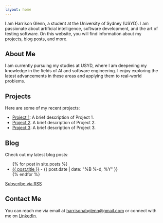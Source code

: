 ```yaml
---
layout: home
---
```


I am Harrison Glenn, a student at the University of Sydney (USYD). I am passionate about artificial intelligence, software development, and the art of testing software. On this website, you will find information about my projects, blog posts, and more.

## About Me

I am currently pursuing my studies at USYD, where I am deepening my knowledge in the fields of AI and software engineering. I enjoy exploring the latest advancements in these areas and applying them to real-world problems.

## Projects

Here are some of my recent projects:

- [Project 1](project1.html): A brief description of Project 1.
- [Project 2](project2.html): A brief description of Project 2.
- [Project 3](project3.html): A brief description of Project 3.

## Blog

Check out my latest blog posts:

<ul>
  {% for post in site.posts %}
    <li>
      <a href="{{ post.url }}">{{ post.title }}</a>
      - {{ post.date | date: "%B %-d, %Y" }}
    </li>
  {% endfor %}
</ul>

<p><a href="{{ "/feed.xml" | relative_url }}">Subscribe via RSS</a></p>

## Contact Me

You can reach me via email at [harrisonabglenn@gmail.com](mailto:harrisonabglenn@gmail.com) or connect with me on [LinkedIn](https://www.linkedin.com/in/harrison-glenn-556378244/).